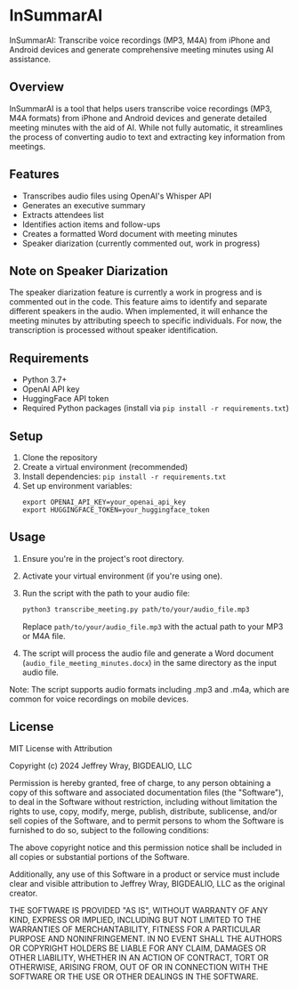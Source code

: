 # InSummarAI

InSummarAI: Transcribe voice recordings (MP3, M4A) from iPhone and Android devices and generate comprehensive meeting minutes using AI assistance.

## Overview

InSummarAI is a tool that helps users transcribe voice recordings (MP3, M4A formats) from iPhone and Android devices and generate detailed meeting minutes with the aid of AI. While not fully automatic, it streamlines the process of converting audio to text and extracting key information from meetings.

## Features

- Transcribes audio files using OpenAI's Whisper API
- Generates an executive summary
- Extracts attendees list
- Identifies action items and follow-ups
- Creates a formatted Word document with meeting minutes
- Speaker diarization (currently commented out, work in progress)

## Note on Speaker Diarization

The speaker diarization feature is currently a work in progress and is commented out in the code. This feature aims to identify and separate different speakers in the audio. When implemented, it will enhance the meeting minutes by attributing speech to specific individuals. For now, the transcription is processed without speaker identification.

## Requirements

- Python 3.7+
- OpenAI API key
- HuggingFace API token
- Required Python packages (install via `pip install -r requirements.txt`)

## Setup

1. Clone the repository
2. Create a virtual environment (recommended)
3. Install dependencies: `pip install -r requirements.txt`
4. Set up environment variables:
   ```
   export OPENAI_API_KEY=your_openai_api_key
   export HUGGINGFACE_TOKEN=your_huggingface_token
   ```

## Usage

1. Ensure you're in the project's root directory.
2. Activate your virtual environment (if you're using one).
3. Run the script with the path to your audio file:

   ```bash
   python3 transcribe_meeting.py path/to/your/audio_file.mp3
   ```

   Replace `path/to/your/audio_file.mp3` with the actual path to your MP3 or M4A file.

4. The script will process the audio file and generate a Word document (`audio_file_meeting_minutes.docx`) in the same directory as the input audio file.

Note: The script supports audio formats including .mp3 and .m4a, which are common for voice recordings on mobile devices.

## License

MIT License with Attribution

Copyright (c) 2024 Jeffrey Wray, BIGDEALIO, LLC

Permission is hereby granted, free of charge, to any person obtaining a copy
of this software and associated documentation files (the "Software"), to deal
in the Software without restriction, including without limitation the rights
to use, copy, modify, merge, publish, distribute, sublicense, and/or sell
copies of the Software, and to permit persons to whom the Software is
furnished to do so, subject to the following conditions:

The above copyright notice and this permission notice shall be included in all
copies or substantial portions of the Software.

Additionally, any use of this Software in a product or service must include 
clear and visible attribution to Jeffrey Wray, BIGDEALIO, LLC as the original creator.

THE SOFTWARE IS PROVIDED "AS IS", WITHOUT WARRANTY OF ANY KIND, EXPRESS OR
IMPLIED, INCLUDING BUT NOT LIMITED TO THE WARRANTIES OF MERCHANTABILITY,
FITNESS FOR A PARTICULAR PURPOSE AND NONINFRINGEMENT. IN NO EVENT SHALL THE
AUTHORS OR COPYRIGHT HOLDERS BE LIABLE FOR ANY CLAIM, DAMAGES OR OTHER
LIABILITY, WHETHER IN AN ACTION OF CONTRACT, TORT OR OTHERWISE, ARISING FROM,
OUT OF OR IN CONNECTION WITH THE SOFTWARE OR THE USE OR OTHER DEALINGS IN THE
SOFTWARE.